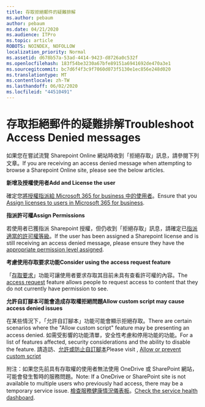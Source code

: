 ```yaml
---
title: 存取拒絕郵件的疑難排解
ms.author: pebaum
author: pebaum
ms.date: 04/21/2020
ms.audience: ITPro
ms.topic: article
ROBOTS: NOINDEX, NOFOLLOW
localization_priority: Normal
ms.assetid: d678b57a-53ad-4414-9423-d8726a0c532f
ms.openlocfilehash: 183f54be3230a67bfe89151a6941692de470a3e1
ms.sourcegitcommit: bc7d6f4f3c9f7060d073f5130e1ec856e248d020
ms.translationtype: MT
ms.contentlocale: zh-TW
ms.lasthandoff: 06/02/2020
ms.locfileid: "44510491"
---
```

# <a name="troubleshoot-access-denied-messages"></a><span data-ttu-id="194a1-102">存取拒絕郵件的疑難排解</span><span class="sxs-lookup"><span data-stu-id="194a1-102">Troubleshoot Access Denied messages</span></span>

<span data-ttu-id="194a1-103">如果您在嘗試流覽 Sharepoint Online 網站時收到「拒絕存取」訊息，請參閱下列文章。</span><span class="sxs-lookup"><span data-stu-id="194a1-103">If you are receiving an access denied message when attempting to browse a Sharepoint Online site, please see the below articles.</span></span>

<span data-ttu-id="194a1-104">**新增及授權使用者**</span><span class="sxs-lookup"><span data-stu-id="194a1-104">**Add and License the user**</span></span>

<span data-ttu-id="194a1-105">確定您[將授權指派給 Microsoft 365 for business 中的使用者](https://docs.microsoft.com/microsoft-365/admin/add-users/add-users)。</span><span class="sxs-lookup"><span data-stu-id="194a1-105">Ensure that you [Assign licenses to users in Microsoft 365 for business](https://docs.microsoft.com/microsoft-365/admin/add-users/add-users).</span></span>

<span data-ttu-id="194a1-106">**指派許可權**</span><span class="sxs-lookup"><span data-stu-id="194a1-106">**Assign Permissions**</span></span>

<span data-ttu-id="194a1-107">若使用者已獲指派 Sharepoint 授權，但仍收到「拒絕存取」訊息，請確定已[指派適當的許可權等級](https://docs.microsoft.com/sharepoint/understanding-permission-levels)。</span><span class="sxs-lookup"><span data-stu-id="194a1-107">If the user has been assigned a Sharepoint license and is still receiving an access denied message, please ensure they have the [appropriate permission level assigned](https://docs.microsoft.com/sharepoint/understanding-permission-levels).</span></span>

<span data-ttu-id="194a1-108">**考慮使用存取要求功能**</span><span class="sxs-lookup"><span data-stu-id="194a1-108">**Consider using the access request feature**</span></span>

<span data-ttu-id="194a1-109">「[存取要求](https://support.office.com/article/Set-up-and-manage-access-requests-94B26E0B-2822-49D4-929A-8455698654B3)」功能可讓使用者要求存取其目前未具有查看許可權的內容。</span><span class="sxs-lookup"><span data-stu-id="194a1-109">The [access request](https://support.office.com/article/Set-up-and-manage-access-requests-94B26E0B-2822-49D4-929A-8455698654B3) feature allows people to request access to content that they do not currently have permission to see.</span></span> 

<span data-ttu-id="194a1-110">**允許自訂腳本可能會造成存取權拒絕問題**</span><span class="sxs-lookup"><span data-stu-id="194a1-110">**Allow custom script may cause access denied issues**</span></span>

<span data-ttu-id="194a1-111">在某些情況下，「允許自訂腳本」功能可能會顯示拒絕存取。</span><span class="sxs-lookup"><span data-stu-id="194a1-111">There are certain scenarios where the "Allow custom script" feature may be presenting an access denied.</span></span> <span data-ttu-id="194a1-112">如需受影響的功能清單，安全性考慮和停用功能的功能。</span><span class="sxs-lookup"><span data-stu-id="194a1-112">For a list of features affected, security considerations and the ability to disable the feature.</span></span> <span data-ttu-id="194a1-113">請造訪、[允許或防止自訂腳本](https://docs.microsoft.com/sharepoint/allow-or-prevent-custom-script)</span><span class="sxs-lookup"><span data-stu-id="194a1-113">Please visit , [Allow or prevent custom script](https://docs.microsoft.com/sharepoint/allow-or-prevent-custom-script)</span></span>

<span data-ttu-id="194a1-114">附注：如果您先前具有存取權的使用者無法使用 OneDrive 或 SharePoint 網站，可能會發生暫時的服務問題。</span><span class="sxs-lookup"><span data-stu-id="194a1-114">Note: If a OneDrive or SharePoint site is not available to multiple users who previously had access, there may be a temporary service issue.</span></span> <span data-ttu-id="194a1-115">[檢查服務健康情況儀表板](https://portal.office.com/adminportal/home#/servicehealth)。</span><span class="sxs-lookup"><span data-stu-id="194a1-115">[Check the service health dashboard](https://portal.office.com/adminportal/home#/servicehealth).</span></span>


  

